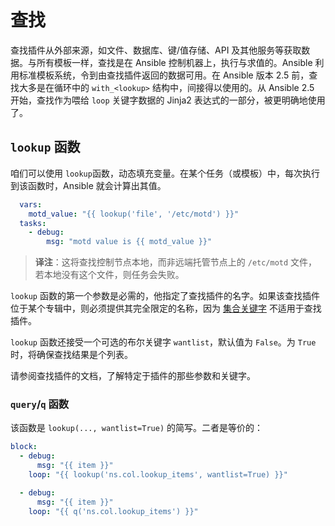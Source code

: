 # 查找

查找插件从外部来源，如文件、数据库、键/值存储、API 及其他服务等获取数据。与所有模板一样，查找是在 Ansible 控制机器上，执行与求值的。Ansible 利用标准模板系统，令到由查找插件返回的数据可用。在 Ansible 版本 2.5 前，查找大多是在循环中的 `with_<lookup>` 结构中，间接得以使用的。从 Ansible 2.5 开始，查找作为喂给 `loop` 关键字数据的 Jinja2 表达式的一部分，被更明确地使用了。


## `lookup` 函数


咱们可以使用 `lookup`函数，动态填充变量。在某个任务（或模板）中，每次执行到该函数时，Ansible 就会计算出其值。

```yaml
  vars:
    motd_value: "{{ lookup('file', '/etc/motd') }}"
  tasks:
    - debug:
        msg: "motd value is {{ motd_value }}"
```

> **译注**：这将查找控制节点本地，而非远端托管节点上的 `/etc/motd` 文件，若本地没有这个文件，则任务会失败。


`lookup` 函数的第一个参数是必需的，他指定了查找插件的名字。如果该查找插件位于某个专辑中，则必须提供其完全限定的名称，因为 [集合关键字](https://docs.ansible.com/ansible/latest/collections_guide/collections_using_playbooks.html#collections-keyword) 不适用于查找插件。

`lookup` 函数还接受一个可选的布尔关键字 `wantlist`，默认值为 `False`。为 `True` 时，将确保查找结果是个列表。

请参阅查找插件的文档，了解特定于插件的那些参数和关键字。

### `query`/`q` 函数

该函数是 `lookup(..., wantlist=True)` 的简写。二者是等价的：


```yaml
block:
  - debug:
      msg: "{{ item }}"
    loop: "{{ lookup('ns.col.lookup_items', wantlist=True) }}"

  - debug:
      msg: "{{ item }}"
    loop: "{{ q('ns.col.lookup_items') }}"
```
